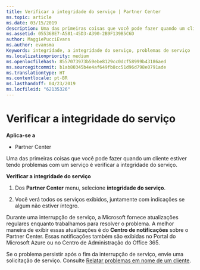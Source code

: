 ```yaml
---
title: Verificar a integridade do serviço | Partner Center
ms.topic: article
ms.date: 03/15/2019
description: Uma das primeiras coisas que você pode fazer quando um cliente estiver tendo problemas com um serviço é verificar a integridade do serviço.
ms.assetid: 05536BE7-A581-45D3-A390-2B9F139B5C6D
author: MaggiePucciEvans
ms.author: evansma
Keywords: integridade, a integridade do serviço, problemas de serviço
ms.localizationpriority: medium
ms.openlocfilehash: 8557073973b59ebe8129cc0dcf58999b43186aed
ms.sourcegitcommit: b1ab80345b4e4af649fb8cc51d96d798e0791ade
ms.translationtype: HT
ms.contentlocale: pt-BR
ms.lasthandoff: 04/23/2019
ms.locfileid: "62135326"
---
```

# <a name="check-service-health"></a>Verificar a integridade do serviço

**Aplica-se a**

-  Partner Center

Uma das primeiras coisas que você pode fazer quando um cliente estiver tendo problemas com um serviço é verificar a integridade do serviço.

**Verificar a integridade do serviço**

1.  Dos **Partner Center** menu, selecione **integridade do serviço**. 

2.  Você verá todos os serviços exibidos, juntamente com indicações se algum não estiver íntegro. 

Durante uma interrupção de serviço, a Microsoft fornece atualizações regulares enquanto trabalhamos para resolver o problema. A melhor maneira de exibir essas atualizações é do **Centro de notificações** sobre o Partner Center. Essas notificações também são exibidas no Portal do Microsoft Azure ou no Centro de Administração do Office 365.

Se o problema persistir após o fim da interrupção de serviço, envie uma solicitação de serviço. Consulte [Relatar problemas em nome de um cliente](report-problems-on-behalf-of-a-customer.md).

 

 




